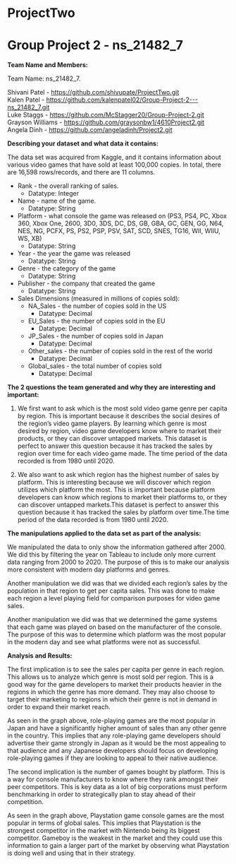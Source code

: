 # ProjectTwo
# Group Project 2 - ns_21482_7


**Team Name and Members:**

Team Name: ns_21482_7.   

Shivani Patel - https://github.com/shivupate/ProjectTwo.git   
Kalen Patel - https://github.com/kalenpatel02/Group-Project-2---ns_21482_7.git      
Luke Staggs - https://github.com/McStagger20/Group-Project-2.git  
Grayson Williams - https://github.com/graysonbw1/4610Project2.git  
Angela Dinh - https://github.com/angeladinh/Project2.git


**Describing your dataset and what data it contains:** 


The data set was acquired from Kaggle, and it contains information about various video games that have sold at least 100,000 copies. In total, there are 16,598 rows/records, and there are 11 columns.

* Rank - the overall ranking of sales.
    * Datatype: Integer
* Name - name of the game.
    *  Datatype: String
* Platform - what console the game was released on (PS3, PS4, PC, Xbox 360, Xbox One, 2600, 3D0, 3DS, DC, DS, GB, GBA, GC, GEN, GG, N64, NES, NG, PCFX, PS, PS2, PSP, PSV, SAT, SCD, SNES, TG16, WII, WIIU, WS, XB)
    * Datatype: String
* Year - the year the game was released
    * Datatype: String
* Genre - the category of the game
    * Datatype: String
* Publisher - the company that created the game
    * Datatype: String
* Sales Dimensions (measured in millions of copies sold):
    * NA_Sales - the number of copies sold in the US
        * Datatype: Decimal
    * EU_Sales - the number of copies sold in the EU
        * Datatype: Decimal
    * JP_Sales - the number of copies sold in Japan
        * Datatype: Decimal
    * Other_sales - the number of copies sold in the rest of the world
        * Datatype: Decimal
    * Global_sales - the total number of copies sold
        * Datatype: Decimal

**The 2 questions the team generated and why they are interesting and important:**
 
 1. We first want to ask which is the most sold video game genre per capita by region. This is important because it describes the social desires of the region’s video game players. By learning which genre is most desired by region, video game developers know where to market their products, or they can discover untapped markets. This dataset is perfect to answer this question because it has tracked the sales by region over time for each video game made. The time period of the data recorded is from 1980 until 2020.

2. We also want to ask which region has the highest number of sales by platform. This is interesting because we will discover which region utilizes which platform the most. This is important because platform developers can know which regions to market their platforms to, or they can discover untapped markets.This dataset is perfect to answer this question because it has tracked the sales by platform over time.The time period of the data recorded is from 1980 until 2020.


**The manipulations applied to the data set as part of the analysis:**

We manipulated the data to only show the information gathered after 2000. We did this by filtering the year on Tableau to include only more current data ranging from 2000 to 2020. The purpose of this is to make our analysis more consistent with modern day platforms and genres. 

Another manipulation we did was that we divided each region’s sales by the population in that region to get per capita sales. This was done to make each region a level playing field for comparison purposes for video game sales.

Another manipulation we did was that we determined the game systems that each game was played on based on the manufacturer of the console. The purpose of this was to determine which platform was the most popular in the modern day and see what platforms were not as successful. 

**Analysis and Results:**

The first implication is to see the sales per capita per genre in each region. This allows us to analyze which genre is most sold per region. This is a good way for the game developers to market their products heavier in the regions in which the genre has more demand. They may also choose to target their marketing to regions in which their genre is not in demand in order to expand their market reach.

As seen in the graph above, role-playing games are the most popular in Japan and have a significantly higher amount of sales than any other genre in the country. This implies that any role-playing game developers should advertise their game strongly in Japan as it would be the most appealing to that audience and any Japanese developers should focus on developing role-playing games if they are looking to appeal to their native audience. 

The second implication is the number of games bought by platform. This is a way for console manufacturers to know where they rank amongst their peer competitors. This is key data as a lot of big corporations must perform benchmarking in order to strategically plan to stay ahead of their competition. 

As seen in the graph above, Playstation game console games are the most popular in terms of global sales. This implies that Playstation is the strongest competitor in the market with Nintendo being its biggest competitor. Gameboy is the weakest in the market and they could use this information to gain a larger part of the market by observing what Playstation is doing well and using that in their strategy. 
